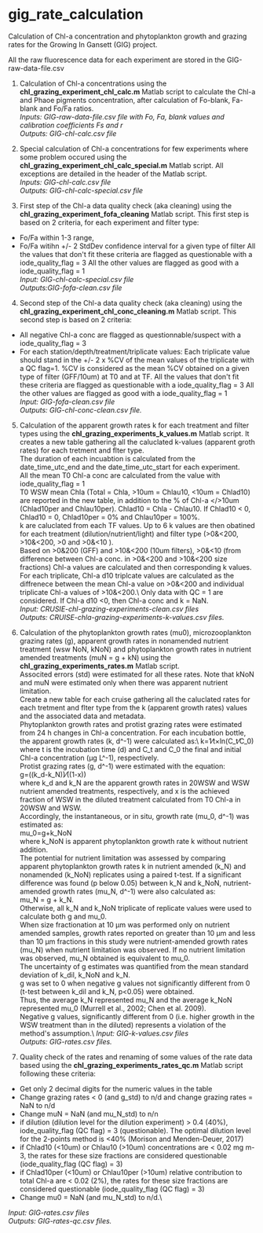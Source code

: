 # gig_rate_calculation
Calculation of Chl-a concentration and phytoplankton growth and grazing rates for the Growing In Gansett (GIG) project.

All the raw fluorescence data for each experiment are stored in the GIG-raw-data-file.csv

1) Calculation of Chl-a concentrations using the **chl_grazing_experiment_chl_calc.m** Matlab script to calculate the Chl-a and Phaoe pigments concentration, after calculation of Fo-blank, Fa-blank and Fo/Fa ratios.\
*Inputs: GIG-raw-data-file.csv file with Fo, Fa, blank values and calibration coefficients Fs and r*\
*Outputs: GIG-chl-calc.csv file*

2) Special calculation of Chl-a concentrations for few experiments where some problem occured using the **chl_grazing_experiment_chl_calc_special.m** Matlab script. All exceptions are detailed in the header of the Matlab script.\
*Inputs: GIG-chl-calc.csv file*\
*Outputs: GIG-chl-calc-special.csv file*

3) First step of the Chl-a data quality check (aka cleaning) using the **chl_grazing_experiment_fofa_cleaning** Matlab script. This first step is based on 2 criteria, for each experiment and filter type:
  - Fo/Fa within 1-3 range,
  - Fo/Fa witihn +/- 2 StdDev confidence interval for a given type of filter
All the values that don't fit these criteria are flagged as questionable with a iode_quality_flag = 3
All the other values are flagged as good with a iode_quality_flag = 1\
*Input: GIG-chl-calc-special.csv file*\
*Outputs:GIG-fofa-clean.csv file*

4) Second step of the Chl-a data quality check (aka cleaning) using the **chl_grazing_experiment_chl_conc_cleaning.m** Matlab script. This second step is based on 2 criteria:
  - All negative Chl-a conc are flagged as questionnable/suspect with a iode_quality_flag = 3
  - For each station/depth/treatment/triplicate values:
Each triplicate value should stand in the +/- 2 x %CV of the mean values of the triplicate with a QC flag=1. %CV is considered as the mean %CV obtained on a given type of filter (GFF/10um) at T0 and at TF.
All the values that don't fit these criteria are flagged as questionable with a iode_quality_flag = 3
All the other values are flagged as good with a iode_quality_flag = 1\
*Input: GIG-fofa-clean.csv file*\
*Outputs: GIG-chl-conc-clean.csv file.*

5) Calculation of the apparent growth rates k for each treatment and filter types using the **chl_grazing_experiments_k_values.m** Matlab script.
It creates a new table gathering all the caluclated k-values (apparent groth rates) for each tretment and flter type.\
The duration of each incuabtion is calculated from the date_time_utc_end and the date_time_utc_start for each experiment.\
All the mean T0 Chl-a conc are calculated from the value with iode_quality_flag = 1\
T0 WSW mean Chla (Total = Chla, >10um = Chlau10, <10um = Chlad10) are reported in the new table, in addition to the % of Chl-a </>10um (Chlad10per and Chlau10per). Chlad10 = Chla - Chlau10. If Chlad10 < 0, Chlad10 = 0, Chlad10per = 0% and Chlau10per = 100%. \
k are caluclated from each TF values. Up to 6 k values are then obatined for each treatment (dilution/nutrient/light) and filter type (>0&<200, >10&<200, >0 and >0&<10 ).\
Based on >0&200 (GFF) and >10&<200 (10um filters), >0&<10 (from difference between Chl-a conc. in >0&<200 and >10&<200 size fractions) Chl-a values are calculated and then corresponding k values. For each triplicate, Chl-a d10 triplcate values are calculated as the diffrenece between the mean Chl-a value on >0&<200 and individual triplicate Chl-a values of >10&<200.\ 
Only data with QC = 1 are considered. If Chl-a d10 <0, then Chl-a conc and k = NaN.\
*Input: CRUSIE-chl-grazing-experiments-clean.csv files*\
*Outputs: CRUISE-chla-grazing-experiments-k-values.csv files.*

6) Calculation of the phytoplankton growth rates (mu0), microzooplankton grazing rates (g), apparent growth rates in nonamended nutrient treatment (wsw NoN, kNoN) and phytoplankton growth rates in nutrient amended treatments (muN = g + kN) using the **chl_grazing_experiments_rates.m** Matlab script.\
Associted errors (std) were estimated for all these rates. Note that kNoN and muN were estimated only when there was apparent nutrient limitation.\
Create a new table for each cruise gathering all the caluclated rates for each tretment and flter type from the k (apparent growth rates) values and the associated data and metadata.\
Phytoplankton growth rates and protist grazing rates were estimated from 24 h changes in Chl-a concentration. For each incubation bottle, the apparent growth rates (k, d^-1) were calculated as:\ 
k=1⁄t×ln(C_t⁄C_0) \
where t is the incubation time (d) and C_t and C_0 the final and initial Chl-a concentration (µg L^-1), respectively.\
Protist grazing rates (g, d^-1) were estimated with the equation:\
g=((k_d-k_N))⁄((1-x))\
where k_d and k_N are the apparent growth rates in 20WSW and WSW nutrient amended treatments, respectively, and x is the achieved fraction of WSW in the diluted treatment calculated from T0 Chl-a in 20WSW and WSW. \
Accordingly, the instantaneous, or in situ, growth rate (mu_0, d^-1) was estimated as:\
mu_0=g+k_NoN\
where k_NoN is apparent phytoplankton growth rate k without nutrient addition.\
The potential for nutrient limitation was assessed by comparing apparent phytoplankton growth rates k in nutrient amended (k_N) and nonamended (k_NoN) replicates using a paired t-test. If a significant difference was found (p below 0.05) between k_N and k_NoN, nutrient-amended growth rates (mu_N, d^-1) were also calculated as:\
mu_N = g + k_N. \
Otherwise, all k_N and k_NoN triplicate of replicate values were used to calculate both g and mu_0.\
When size fractionation at 10 µm was performed only on nutrient amended samples, growth rates reported on greater than 10 µm and less than 10 µm fractions in this study were nutrient-amended growth rates (mu_N) when nutrient limitation was observed. If no nutrient limitation was observed, mu_N obtained is equivalent to mu_0.\
The uncertainty of g estimates was quantified from the mean standard deviation of k_dil, k_NoN and k_N.\
g was set to 0 when negative g values not significantly different from 0 (t-test between k_dil and k_N, p<0.05) were obtained.\
Thus, the average k_N represented mu_N and the average k_NoN represented mu_0 (Murrell et al., 2002; Chen et al. 2009).\
Negative g values, significantly different from 0 (i.e. higher growth in the WSW treatment than in the diluted) represents a violation of the method's assumption.\ 
*Input: GIG-k-values.csv files*\
*Outputs: GIG-rates.csv files.*

8) Quality check of the rates and renaming of some values of the rate data based using the **chl_grazing_experiments_rates_qc.m** Matlab script following these criteria:
  - Get only 2 decimal digits for the numeric values in the table
  - Change grazing rates < 0 (and g_std) to n/d and change grazing rates = NaN to n/d
  - Change muN = NaN (and mu_N_std) to n/n
  - if dilution (dilution level for the dilution experiment) > 0.4 (40%), iode_quality_flag (QC flag) = 3 (questionable). The optimal dilution level for the 2-points method is <40% (Morison and Menden-Deuer, 2017)
  - if Chlad10 (<10um) or Chlau10 (>10um) concentrations are < 0.02 mg m-3, the rates for these size fractions are considered questionable (iode_quality_flag (QC flag) = 3)
  - if Chlad10per (<10um) or Chlau10per (>10um) relative contribution to total Chl-a are < 0.02 (2%), the rates for these size fractions are considered questionable (iode_quality_flag (QC flag) = 3)
  - Change mu0 = NaN (and mu_N_std) to n/d.\

*Input: GIG-rates.csv files*\
*Outputs: GIG-rates-qc.csv files.*
